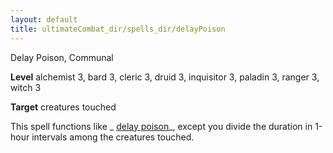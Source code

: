 ```yaml
---
layout: default
title: ultimateCombat_dir/spells_dir/delayPoison
---
```

Delay Poison, Communal

**Level** alchemist 3, bard 3, cleric 3, druid 3, inquisitor 3, paladin 3, ranger 3, witch 3

**Target** creatures touched

This spell functions like _ [delay poison](../spells_dir/delayPoison#_delay-poison)_, except you divide the duration in 1-hour intervals among the creatures touched.

